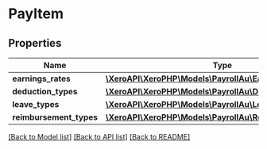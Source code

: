 # PayItem

## Properties

 Name                    | Type                                                                              | Description | Notes      
-------------------------|-----------------------------------------------------------------------------------|-------------|------------
 **earnings_rates**      | [**\XeroAPI\XeroPHP\Models\PayrollAu\EarningsRate[]**](EarningsRate.md)           |             | [optional] 
 **deduction_types**     | [**\XeroAPI\XeroPHP\Models\PayrollAu\DeductionType[]**](DeductionType.md)         |             | [optional] 
 **leave_types**         | [**\XeroAPI\XeroPHP\Models\PayrollAu\LeaveType[]**](LeaveType.md)                 |             | [optional] 
 **reimbursement_types** | [**\XeroAPI\XeroPHP\Models\PayrollAu\ReimbursementType[]**](ReimbursementType.md) |             | [optional] 

[[Back to Model list]](../README.md#documentation-for-models) [[Back to API list]](../README.md#documentation-for-api-endpoints) [[Back to README]](../README.md)


